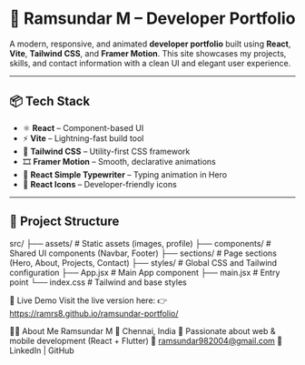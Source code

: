 # 🚀 Ramsundar M – Developer Portfolio

A modern, responsive, and animated **developer portfolio** built using **React**, **Vite**, **Tailwind CSS**, and **Framer Motion**. This site showcases my projects, skills, and contact information with a clean UI and elegant user experience.

---

## 📦 Tech Stack

- ⚛️ **React** – Component-based UI
- ⚡ **Vite** – Lightning-fast build tool
- 🎨 **Tailwind CSS** – Utility-first CSS framework
- 🎞️ **Framer Motion** – Smooth, declarative animations
- 🔡 **React Simple Typewriter** – Typing animation in Hero
- 🧱 **React Icons** – Developer-friendly icons

---

## 📂 Project Structure

src/
├── assets/ # Static assets (images, profile)
├── components/ # Shared UI components (Navbar, Footer)
├── sections/ # Page sections (Hero, About, Projects, Contact)
├── styles/ # Global CSS and Tailwind configuration
├── App.jsx # Main App component
├── main.jsx # Entry point
└── index.css # Tailwind and base styles

🔗 Live Demo
Visit the live version here:
👉 https://ramrs8.github.io/ramsundar-portfolio/


👨‍💻 About Me
Ramsundar M
📍 Chennai, India
💬 Passionate about web & mobile development (React + Flutter)
📧 ramsundar982004@gmail.com
🔗 LinkedIn | GitHub
